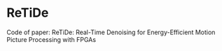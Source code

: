 # ReTiDe
Code of paper: ReTiDe: Real-Time Denoising for Energy-Efficient Motion Picture Processing with FPGAs

